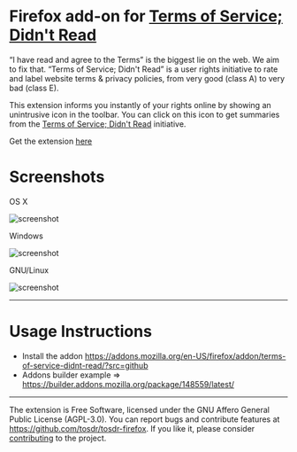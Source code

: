 # Firefox add-on for [Terms of Service; Didn't Read][tosdr]

“I have read and agree to the Terms” is the biggest lie on the web.
We aim to fix that. “Terms of Service; Didn't Read” is a user
rights initiative to rate and label website terms & privacy
policies, from very good (class A) to very bad (class E).

This extension informs you instantly of your rights online by
showing an unintrusive icon in the toolbar. You can click on this
icon to get summaries from the [Terms of Service; Didn't
Read][tosdr] initiative.

Get the extension
[here](https://addons.mozilla.org/en-US/firefox/addon/terms-of-service-didnt-read/)


[tosdr]: http://tosdr.org


Screenshots
=======
OS X

![screenshot](https://dl.dropbox.com/u/18317770/tos.png)


Windows

![screenshot](https://dl.dropbox.com/u/18317770/tos-win.png)


GNU/Linux

![screenshot](https://dl.dropbox.com/u/18317770/tos-linux.png)


-----------

Usage Instructions
======

- Install the addon https://addons.mozilla.org/en-US/firefox/addon/terms-of-service-didnt-read/?src=github
- Addons builder example => https://builder.addons.mozilla.org/package/148559/latest/

-----------

The extension is Free Software, licensed under the GNU Affero
General Public License (AGPL-3.0). You can report bugs and
contribute features at <https://github.com/tosdr/tosdr-firefox>.
If you like it, please consider
[contributing](http://tosdr.org/contribute.html) to the project.

